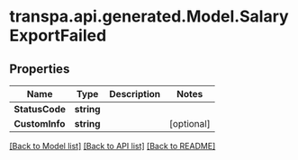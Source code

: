 # transpa.api.generated.Model.SalaryExportFailed

## Properties

Name | Type | Description | Notes
------------ | ------------- | ------------- | -------------
**StatusCode** | **string** |  | 
**CustomInfo** | **string** |  | [optional] 

[[Back to Model list]](../README.md#documentation-for-models) [[Back to API list]](../README.md#documentation-for-api-endpoints) [[Back to README]](../README.md)

